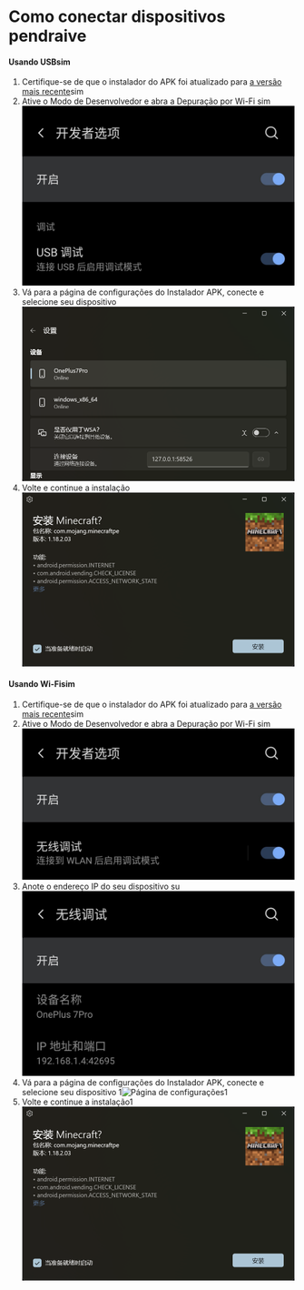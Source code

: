 # Como conectar dispositivos pendraive
#### Usando USBsim
1. Certifique-se de que o instalador do APK foi atualizado para [a versão mais recente](https://www.microsoft.com/store/productId/9P2JFQ43FPPG "APK Installer")sim
2. Ative o Modo de Desenvolvedor e abra a Depuração por Wi-Fi sim![Modo de Desenvolvedorsim](https://raw.githubusercontent.com/Paving-Base/APK-Installer/screenshots/Documents/Tutorials/How%20To%20Connect%20Device/Images/Screenshot_20221002-172252.jpg)
3. Vá para a página de configurações do Instalador APK, conecte e selecione seu dispositivo ![Página de configurações1](https://raw.githubusercontent.com/Paving-Base/APK-Installer/screenshots/Documents/Tutorials/How%20To%20Connect%20Device/Images/Snipaste_2022-10-02_17-37-30.png)
4. Volte e continue a instalação ![Continuar a instalaçãosim](https://raw.githubusercontent.com/Paving-Base/APK-Installer/screenshots/Documents/Tutorials/How%20To%20Connect%20Device/Images/Snipaste_2022-10-02_17-34-04.png)
#### Usando Wi-Fisim
1. Certifique-se de que o instalador do APK foi atualizado para [a versão mais recente](https://www.microsoft.com/store/productId/9P2JFQ43FPPG "APK Installer")sim
2. Ative o Modo de Desenvolvedor e abra a Depuração por Wi-Fi sim![Modo de desenvolvedorsim](https://raw.githubusercontent.com/Paving-Base/APK-Installer/screenshots/Documents/Tutorials/How%20To%20Connect%20Device/Images/Screenshot_20221002-174001.jpg)
3. Anote o endereço IP do seu dispositivo su![Endereço IPsu](https://raw.githubusercontent.com/Paving-Base/APK-Installer/screenshots/Documents/Tutorials/How%20To%20Connect%20Device/Images/Screenshot_20221002-174200.jpg)
3. Vá para a página de configurações do Instalador APK, conecte e selecione seu dispositivo 1![Página de configurações1
](https://raw.githubusercontent.com/Paving-Base/APK-Installer/screenshots/Documents/Tutorials/How%20To%20Connect%20Device/Images/Snipaste_2022-10-02_17-46-28.png)
4. Volte e continue a instalação1![Continuar a instalação1](https://raw.githubusercontent.com/Paving-Base/APK-Installer/screenshots/Documents/Tutorials/How%20To%20Connect%20Device/Images/Snipaste_2022-10-02_17-34-04.png)
